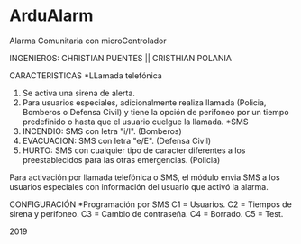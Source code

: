 # ArduAlarm
Alarma Comunitaria con microControlador

INGENIEROS: 
CHRISTIAN PUENTES || CRISTHIAN POLANIA

CARACTERISTICAS
*LLamada telefónica
1. Se activa una sirena de alerta.
2. Para usuarios especiales, adicionalmente realiza llamada (Policia, Bomberos o Defensa Civil) y tiene la opción de perifoneo por un tiempo predefinido o hasta que el usuario cuelgue la llamada.
*SMS
1. INCENDIO: SMS con letra "i/I". (Bomberos)
2. EVACUACION: SMS con letra "e/E". (Defensa Civil)
3. HURTO: SMS con cualquier tipo de caracter diferentes a los preestablecidos para las otras emergencias. (Policia)

Para activación por llamada telefónica o SMS, el módulo envia SMS a los usuarios especiales con información del usuario que activó la alarma.

CONFIGURACIÓN
*Programación por SMS
C1 = Usuarios.
C2 = Tiempos de sirena y perifoneo.
C3 = Cambio de contraseña.
C4 = Borrado.
C5 = Test.


2019
